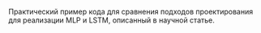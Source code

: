 Практический пример кода для сравнения подходов проектирования для реализации MLP и LSTM, описанный в научной статье.

